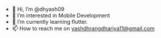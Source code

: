 - 👋 Hi, I’m @dhyash09
- 👀 I’m interested in Mobile Development
- 🌱 I’m currently learning flutter.
- 📫 How to reach me on yashdhrangdhariya11@gmail.com
